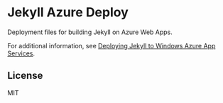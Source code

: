 # Jekyll Azure Deploy

Deployment files for building Jekyll on Azure Web Apps.

For additional information, see [Deploying Jekyll to Windows Azure App Services](http://rimdev.io/deploying-jekyll-to-windows-azure-app-services/).

## License

MIT
